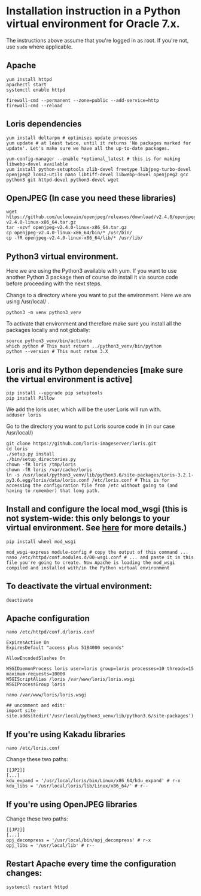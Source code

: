 # Installation instruction in a Python virtual environment for Oracle 7.x.

The instructions above assume that you're logged in as root. If you're not, use `sudo` where applicable.

## Apache

```
yum install httpd
apachectl start
systemctl enable httpd

firewall-cmd --permanent --zone=public --add-service=http
firewall-cmd --reload
```

## Loris dependencies

```
yum install deltarpm # optimises update processes
yum update # at least twice, until it returns 'No packages marked for update'. Let's make sure we have all the up-to-date packages.

yum-config-manager --enable *optional_latest # this is for making libwebp-devel available
yum install python-setuptools zlib-devel freetype libjpeg-turbo-devel openjpeg2 lcms2-utils nano libtiff-devel libwebp-devel openjpeg2 gcc python3 git httpd-devel python3-devel wget
```

## OpenJPEG (In case you need these libraries)

```
wget https://github.com/uclouvain/openjpeg/releases/download/v2.4.0/openjpeg-v2.4.0-linux-x86_64.tar.gz
tar -xzvf openjpeg-v2.4.0-linux-x86_64.tar.gz 
cp openjpeg-v2.4.0-linux-x86_64/bin/* /usr/bin/
cp -fR openjpeg-v2.4.0-linux-x86_64/lib/* /usr/lib/
```

## Python3 virtual environment.
Here we are using the Python3 available with yum. If you want to use another Python 3 package then of course do install it via source code before proceeding with the next steps.

Change to a directory where you want to put the environment. Here we are using /usr/local/ .

`python3 -m venv python3_venv`

To activate that environment and therefore make sure you install all the packages locally and not globally:

```
source python3_venv/bin/activate
which python # This must return ../python3_venv/bin/python
python --version # This must retun 3.X
```

## Loris and its Python dependencies [make sure the virtual environment is active]

```
pip install --upgrade pip setuptools
pip install Pillow
```

We add the loris user, which will be the user Loris will run with.  
`adduser loris`

Go to the directory you want to put Loris source code in (in our case /usr/local/)

```
git clone https://github.com/loris-imageserver/loris.git
cd loris
./setup.py install
./bin/setup_directories.py
chown -fR loris /tmp/loris
chown -fR loris /var/cache/loris
ln -s /usr/local/python3_venv/lib/python3.6/site-packages/Loris-3.2.1-py3.6.egg/loris/data/loris.conf /etc/loris.conf # This is for accessing the configuration file from /etc without going to (and having to remember) that long path.
```

## Install and configure the local mod_wsgi (this is not system-wide: this only belongs to your virtual environment. See [here](https://modwsgi.readthedocs.io/en/master/user-guides/virtual-environments.html) for more details.)

```
pip install wheel mod_wsgi

mod_wsgi-express module-config # copy the output of this command ...
nano /etc/httpd/conf.modules.d/00-wsgi.conf # ... and paste it in this file you're going to create. Now Apache is loading the mod_wsgi compiled and installed with/in the Python virtual environment
```

## To deactivate the virtual environment:

`deactivate`

## Apache configuration

`nano /etc/httpd/conf.d/loris.conf`

```
ExpiresActive On
ExpiresDefault "access plus 5184000 seconds"

AllowEncodedSlashes On

WSGIDaemonProcess loris user=loris group=loris processes=10 threads=15 maximum-requests=10000
WSGIScriptAlias /loris /var/www/loris/loris.wsgi
WSGIProcessGroup loris
```

`nano /var/www/loris/loris.wsgi`

```
## uncomment and edit:
import site
site.addsitedir('/usr/local/python3_venv/lib/python3.6/site-packages')
```

## If you're using Kakadu libraries

`nano /etc/loris.conf`

Change these two paths:

```
[[JP2]]
[...]
kdu_expand = '/usr/local/loris/bin/Linux/x86_64/kdu_expand' # r-x
kdu_libs = '/usr/local/loris/lib/Linux/x86_64/' # r--
```

## If you're using OpenJPEG libraries

Change these two paths:

```
[[JP2]]
[...]
opj_decompress = '/usr/local/bin/opj_decompress' # r-x
opj_libs = '/usr/local/lib' # r--
```

## Restart Apache every time the configuration changes:

`systemctl restart httpd`

